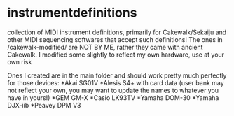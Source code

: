 # instrumentdefinitions
collection of MIDI instrument definitions, primarily for Cakewalk/Sekaiju and other MIDI sequencing softwares that accept such definitions!
The ones in /cakewalk-modified/ are NOT BY ME, rather they came with ancient Cakewalk. I modified some slightly to reflect my own hardware, use at your own risk

Ones I created are in the main folder and should work pretty much perfectly for those devices:
*Akai SG01V
*Alesis S4+ with card data (user bank may not reflect your own, you may want to update the names to whatever you have in yours!)
*GEM GM-X
*Casio LK93TV
*Yamaha DOM-30
*Yamaha DJX-iib
*Peavey DPM V3
